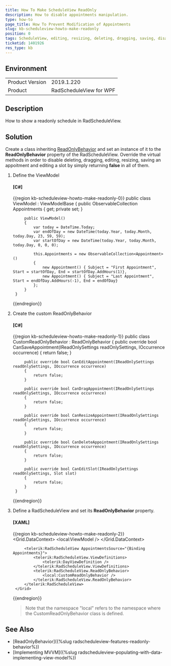 ```yaml
---
title: How To Make ScheduleView ReadOnly
description: How to disable appointments manipulation.
type: how-to
page_title: How To Prevent Modification of Appointments 
slug: kb-scheduleview-howto-make-readonly
position: 0
tags: ScheduleView, editing, resizing, deleting, dragging, saving, disable, readonly
ticketid: 1401926
res_type: kb
---
```


## Environment
<table>
	<tr>
		<td>Product Version</td>
		<td>2019.1.220</td>
	</tr>
	<tr>
		<td>Product</td>
		<td>RadScheduleView for WPF</td>
	</tr>
</table>

## Description

How to show a readonly schedule in RadScheduleView.

## Solution

Create a class inheriting [ReadOnlyBehavior](https://docs.telerik.com/devtools/wpf/api/telerik.windows.controls.scheduleview.readonlybehavior) and set an instance of it to the __ReadOnlyBehavior__ property of the RadScheduleView. Override the virtual methods in order to disable deleting, dragging, editing, resizing, saving an appoitment and editing a slot by simply returning __false__ in all of them.

1. Define the ViewModel

	#### __[C#]__
	{{region kb-scheduleview-howto-make-readonly-0}}
		public class ViewModel : ViewModelBase
        {
            public ObservableCollection<Appointment> Appointments { get; private set; }

            public ViewModel()
            {
                var today = DateTime.Today;
                var endOfDay = new DateTime(today.Year, today.Month, today.Day, 23, 59, 59);
                var startOfDay = new DateTime(today.Year, today.Month, today.Day, 0, 0, 0);

                this.Appointments = new ObservableCollection<Appointment>()
                {
                    new Appointment() { Subject = "First Appointment", Start = startOfDay, End = startOfDay.AddHours(1)},
                    new Appointment() { Subject = "Last Appointment", Start = endOfDay.AddHours(-1), End = endOfDay}
                };
            }
        }
	{{endregion}}

2. Create the custom ReadOnlyBehavior

	#### __[C#]__
	{{region kb-scheduleview-howto-make-readonly-1}}
		public class CustomReadOnlyBehavior : ReadOnlyBehavior
        {
            public override bool CanSaveAppointment(IReadOnlySettings readOnlySettings, IOccurrence occurrence)
            {
                return false;
            }

            public override bool CanEditAppointment(IReadOnlySettings readOnlySettings, IOccurrence occurrence)
            {
                return false;
            }

            public override bool CanDragAppointment(IReadOnlySettings readOnlySettings, IOccurrence occurrence)
            {
                return false;
            }

            public override bool CanResizeAppointment(IReadOnlySettings readOnlySettings, IOccurrence occurrence)
            {
                return false;
            }

            public override bool CanDeleteAppointment(IReadOnlySettings readOnlySettings, IOccurrence occurrence)
            {
                return false;
            }

            public override bool CanEditSlot(IReadOnlySettings readOnlySettings, Slot slot)
            {
                return false;
            }
        }
	{{endregion}}

3. Define a RadScheduleView and set its __ReadOnlyBehavior__ property.

	#### __[XAML]__
	{{region kb-scheduleview-howto-make-readonly-2}}
		<Grid>
            <Grid.DataContext>
                <local:ViewModel />
            </Grid.DataContext>
            
            <telerik:RadScheduleView AppointmentsSource="{Binding Appointments}">
                <telerik:RadScheduleView.ViewDefinitions>
                    <telerik:DayViewDefinition />
                </telerik:RadScheduleView.ViewDefinitions>
                <telerik:RadScheduleView.ReadOnlyBehavior>
                    <local:CustomReadOnlyBehavior />
                </telerik:RadScheduleView.ReadOnlyBehavior>
            </telerik:RadScheduleView>
        </Grid>
	{{endregion}}

    > Note that the namespace "local" refers to the namespace where the CustomReadOnlyBehavior class is defined.

## See Also  

* [ReadOnlyBehavior]({%slug radscheduleview-features-readonly-behavior%})
* [Implementing MVVM]({%slug radscheduleview-populating-with-data-implementing-view-model%})
